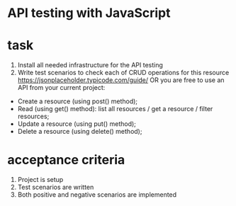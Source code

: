 # API testing with JavaScript

# task
1. Install all needed infrastructure for the API testing
2. Write test scenarios to check each of CRUD operations for this resource https://jsonplaceholder.typicode.com/guide/ OR you are free to use an API from your current project:
- Create a resource (using post() method);
- Read (using get() method): list all resources / get a resource / filter resources;
- Update a resource (using put() method);
- Delete a resource (using delete() method);

# acceptance criteria
1. Project is setup
2. Test scenarios are written
3. Both positive and negative scenarios are implemented